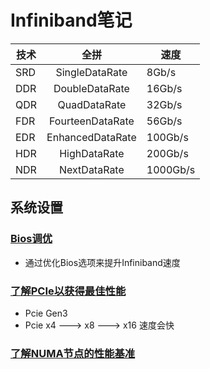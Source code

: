 # Infiniband笔记

技术|全拼|速度
---|:--:|---
SRD|SingleDataRate|8Gb/s|
DDR|DoubleDataRate|16Gb/s
QDR|QuadDataRate|32Gb/s
FDR|FourteenDataRate|56Gb/s
EDR|EnhancedDataRate|100Gb/s
HDR|HighDataRate|200Gb/s
NDR|NextDataRate|1000Gb/s

## 系统设置

### [Bios调优](./Bios调优.md)

- 通过优化Bios选项来提升Infiniband速度

### [了解PCIe以获得最佳性能](./PCIe_Performance.md)

- Pcie Gen3
- Pcie x4 ---> x8 ---> x16 速度会快

### [了解NUMA节点的性能基准](./NUMA_Performance.md)



